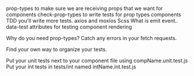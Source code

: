 prop-types to make sure we are receiving props that we want for components
check-prop-types to write tests for prop types components
TDD you'll write more tests.
axios and moxios
Scss
What is emit event..
data-test attributes for testing component rendering

Why do you need prop-types?
Catch any errors in your fetch requests.

Find your own way to organize your tests.

Put your unit tests next to your component file using compName.unit.test.js
Put your int tests in tests/int named intName.int.test.js